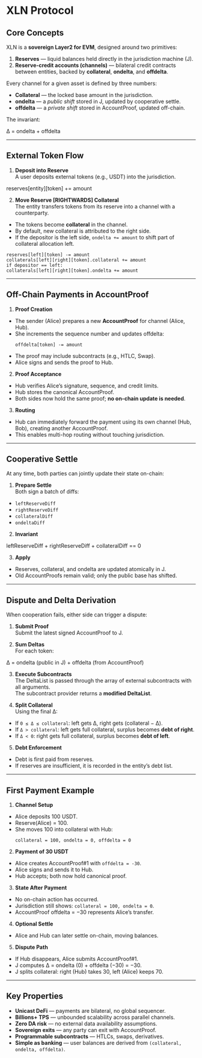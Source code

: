 # XLN Protocol

## Core Concepts

XLN is a **sovereign Layer2 for EVM**, designed around two primitives:

1. **Reserves** — liquid balances held directly in the jurisdiction machine (J).
2. **Reserve-credit accounts (channels)** — bilateral credit contracts between entities, backed by **collateral**, **ondelta**, and **offdelta**.

Every channel for a given asset is defined by three numbers:

- **Collateral** — the locked base amount in the jurisdiction.
- **ondelta** — a *public shift* stored in J, updated by cooperative settle.
- **offdelta** — a *private shift* stored in AccountProof, updated off-chain.

The invariant:

Δ = ondelta + offdelta

---

## External Token Flow

1. **Deposit into Reserve**  
   A user deposits external tokens (e.g., USDT) into the jurisdiction.  

reserves[entity][token] += amount

2. **Move Reserve [RIGHTWARDS] Collateral**  
The entity transfers tokens from its reserve into a channel with a counterparty.  
- The tokens become **collateral** in the channel.  
- By default, new collateral is attributed to the right side.  
- If the depositor is the left side, `ondelta += amount` to shift part of collateral allocation left.
```
reserves[left][token] -= amount
collaterals[left][right][token].collateral += amount
if depositor == left:
collaterals[left][right][token].ondelta += amount
```
---

## Off-Chain Payments in AccountProof

1. **Proof Creation**  
- The sender (Alice) prepares a new **AccountProof** for channel (Alice, Hub).  
- She increments the sequence number and updates offdelta:  
  ```
  offdelta[token] -= amount
  ```
- The proof may include subcontracts (e.g., HTLC, Swap).  
- Alice signs and sends the proof to Hub.

2. **Proof Acceptance**  
- Hub verifies Alice’s signature, sequence, and credit limits.  
- Hub stores the canonical AccountProof.  
- Both sides now hold the same proof; **no on-chain update is needed**.

3. **Routing**  
- Hub can immediately forward the payment using its own channel (Hub, Bob), creating another AccountProof.  
- This enables multi-hop routing without touching jurisdiction.

---

## Cooperative Settle

At any time, both parties can jointly update their state on-chain:

1. **Prepare Settle**  
Both sign a batch of diffs:
- `leftReserveDiff`
- `rightReserveDiff`
- `collateralDiff`
- `ondeltaDiff`

2. **Invariant**  

leftReserveDiff + rightReserveDiff + collateralDiff == 0

3. **Apply**  
- Reserves, collateral, and ondelta are updated atomically in J.  
- Old AccountProofs remain valid; only the public base has shifted.

---

## Dispute and Delta Derivation

When cooperation fails, either side can trigger a dispute:

1. **Submit Proof**  
Submit the latest signed AccountProof to J.

2. **Sum Deltas**  
For each token:

Δ = ondelta (public in J) + offdelta (from AccountProof)

3. **Execute Subcontracts**  
The DeltaList is passed through the array of external subcontracts with all arguments.  
The subcontract provider returns a **modified DeltaList**.

4. **Split Collateral**  
Using the final Δ:
- If `0 ≤ Δ ≤ collateral`: left gets Δ, right gets (collateral − Δ).
- If `Δ > collateral`: left gets full collateral, surplus becomes **debt of right**.
- If `Δ < 0`: right gets full collateral, surplus becomes **debt of left**.

5. **Debt Enforcement**  
- Debt is first paid from reserves.  
- If reserves are insufficient, it is recorded in the entity’s debt list.

---

## First Payment Example

1. **Channel Setup**  
- Alice deposits 100 USDT.  
- Reserve(Alice) = 100.  
- She moves 100 into collateral with Hub:  
  ```
  collateral = 100, ondelta = 0, offdelta = 0
  ```

2. **Payment of 30 USDT**  
- Alice creates AccountProof#1 with `offdelta = -30`.  
- Alice signs and sends it to Hub.  
- Hub accepts; both now hold canonical proof.

3. **State After Payment**  
- No on-chain action has occurred.  
- Jurisdiction still shows: `collateral = 100, ondelta = 0`.  
- AccountProof offdelta = −30 represents Alice’s transfer.  

4. **Optional Settle**  
- Alice and Hub can later settle on-chain, moving balances.  

5. **Dispute Path**  
- If Hub disappears, Alice submits AccountProof#1.  
- J computes Δ = ondelta (0) + offdelta (−30) = −30.  
- J splits collateral: right (Hub) takes 30, left (Alice) keeps 70.

---

## Key Properties

- **Unicast DeFi** — payments are bilateral, no global sequencer.  
- **Billions+ TPS** — unbounded scalability across parallel channels.  
- **Zero DA risk** — no external data availability assumptions.  
- **Sovereign exits** — any party can exit with AccountProof.  
- **Programmable subcontracts** — HTLCs, swaps, derivatives.  
- **Simple as banking** — user balances are derived from `(collateral, ondelta, offdelta)`.
